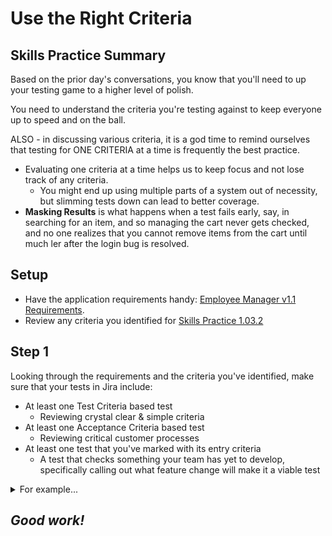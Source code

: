# Use the Right Criteria

## Skills Practice Summary

Based on the prior day's conversations, you know that you'll need to up your
testing game to a higher level of polish.

You need to understand the criteria you're testing against to keep everyone up
to speed and on the ball.

ALSO - in discussing various criteria, it is a god time to remind ourselves that
testing for ONE CRITERIA at a time is frequently the best practice.

- Evaluating one criteria at a time helps us to keep focus and not lose track of
  any criteria.
  - You might end up using multiple parts of a system out of necessity, but
    slimming tests down can lead to better coverage.
- **Masking Results** is what happens when a test fails early, say, in searching
  for an item, and so managing the cart never gets checked, and no one realizes
  that you cannot remove items from the cart until much ler after the login bug
  is resolved.

## Setup

- Have the application requirements handy:
  [Employee Manager v1.1 Requirements](https://devmountain-qa.github.io/employee-manager/1.1_README.html).
- Review any criteria you identified for
  [Skills Practice 1.03.2](./sp1.03.2.html)

## Step 1

Looking through the requirements and the criteria you've identified, make sure
that your tests in Jira include:

- At least one Test Criteria based test
  - Reviewing crystal clear & simple criteria
- At least one Acceptance Criteria based test
  - Reviewing critical customer processes
- At least one test that you've marked with its entry criteria
  - A test that checks something your team has yet to develop, specifically
    calling out what feature change will make it a viable test

<details  markdown="1"> <summary> For example... </summary>

**Based on Test Criteria** The test case
`\*Solution\* Swapping Records Mid-Edit`is a great example of a detailed test
criteria based test. It specifically checks ONE piece of the application, only
one piece of functionality.

**Based on Acceptance Criteria** A test with the following script would be a
great example of a broad Acceptance Criteria based test:

> Users need to be able to trust that changes will save appropriately. Make sure
> that the following statements are true:
>
> - A user can save a change, and it persists when navigating away and back.
> - A user can hit cancel, see their edits disappear, and no edit is saved.
> - A user can navigate away from a record mid edit, and no edit persists.

Some might consider that too broad, but as with most of QA, **it depends**.

**Gated by Entry Criteria** A test against searching for an employee record
could be have the following comment:

> **NOTE:** This test currently will **not** pass, and won't be ready to run
> until the search functionality has been added to Employee Manager. At that
> point, QA should review the test for accuracy.

You can even mark old and 'expired' or 'retired' tests with a different sort of
exit criteria

> **NOTE:** This test does not apply to current versions of Employee Manager,
> only use if checking v1.0 or earlier.

</details>

## **_Good work!_**
